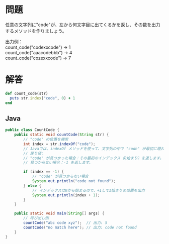 # 問題

任意の文字列に"code"が、左から何文字目に出てくるかを返し、その数を出力するメソッドを作りましょう。

出力例：  
count_code("codexxcode") → 1  
count_code("aaacodebbb") → 4  
count_code("cozexxcode") → 7

# 解答

```ruby
def count_code(str)
  puts str.index("code", 0) + 1
end
```

## Java

```java
public class CountCode {
    public static void countCode(String str) {
        // "code" の位置を検索
        int index = str.indexOf("code");
        // Javaでは、indexOf メソッドを使って、文字列の中で "code" が最初に現れる位置を検索します。
        // 戻り値:
        // "code" が見つかった場合：その最初のインデックス（0始まり）を返します。
        // 見つからない場合：-1 を返します。

        if (index == -1) {
            // "code" が見つからない場合
            System.out.println("code not found");
        } else {
            // インデックスは0から始まるので、+1して1始まりの位置を出力
            System.out.println(index + 1);
        }
    }

    public static void main(String[] args) {
        // 呼び出し例
        countCode("abc code xyz");  // 出力: 5
        countCode("no match here"); // 出力: code not found
    }
}

```
